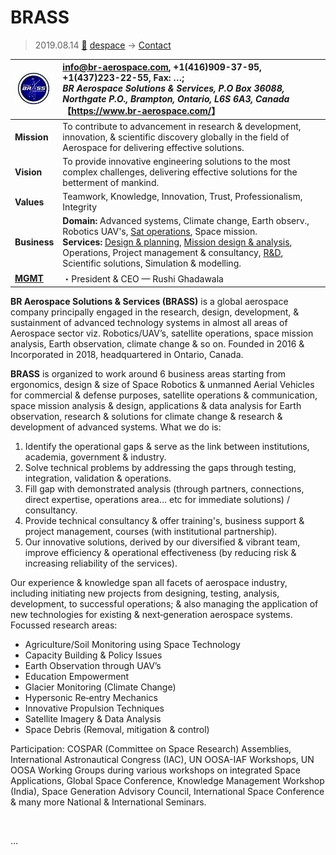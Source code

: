 # BRASS
> 2019.08.14 [🚀](../../index/index.md) [despace](../index.md) → [Contact](../contact.md)

|[![](../f/contact/b/brass_logo1_thumb.webp)](../f/contact/b/brass_logo1.png)|<info@br-aerospace.com>, +1(416)909-37-95, +1(437)223-22-55, Fax: …;<br> *BR Aerospace Solutions & Services, P.O Box 36088,  Northgate P.O., Brampton, Ontario, L6S 6A3, Canada*<br> 【<https://www.br-aerospace.com/>】|
|:--|:--|
|**Mission**|To contribute to advancement in research & development, innovation, & scientific discovery globally in the field of Aerospace for delivering effective solutions.|
|**Vision**|To provide innovative engineering solutions to the most complex challenges, delivering effective solutions for the betterment of mankind.|
|**Values**|Teamwork, Knowledge, Innovation, Trust, Professionalism, Integrity|
|**Business**|**Domain:** Advanced systems, Climate change, Earth observ., Robotics UAV's, [Sat operations](../scs.md), Space mission.<br> **Services:** [Design & planning](../sc.md), [Mission design & analysis](../scs.md), Operations, Project management & consultancy, [R&D](../rnd.md), Scientific solutions, Simulation & modelling.|
|**[MGMT](../mgmt.md)**|・President & CEO — Rushi Ghadawala|

**BR Aerospace Solutions & Services (BRASS)** is a global aerospace company principally engaged in the research, design, development, & sustainment of advanced technology systems in almost all areas of Aerospace sector viz. Robotics/UAV’s, satellite operations, space mission analysis, Earth observation, climate change & so on. Founded in 2016 & Incorporated in 2018, headquartered in Ontario, Canada.

**BRASS** is organized to work around 6 business areas starting from ergonomics, design & size of Space Robotics & unmanned Aerial Vehicles for commercial & defense purposes, satellite operations & communication, space mission analysis & design, applications & data analysis for Earth observation, research & solutions for climate change & research & development of advanced systems. What we do is:

   1. Identify the operational gaps & serve as the link between institutions, academia, government & industry.
   1. Solve technical problems by addressing the gaps through testing, integration, validation & operations.
   1. Fill gap with demonstrated analysis (through partners, connections, direct expertise, operations area… etc for immediate solutions) / consultancy.
   1. Provide technical consultancy & offer training's, business support & project management, courses (with institutional partnership).
   1. Our innovative solutions, derived by our diversified & vibrant team, improve efficiency & operational effectiveness (by reducing risk & increasing reliability of the services).

Our experience & knowledge span all facets of aerospace industry, including initiating new projects from designing, testing, analysis, development, to successful operations; & also managing the application of new technologies for existing & next‑generation aerospace systems. Focussed research areas:

   - Agriculture/Soil Monitoring using Space Technology
   - Capacity Building & Policy Issues
   - Earth Observation through UAV’s
   - Education Empowerment
   - Glacier Monitoring (Climate Change)
   - Hypersonic Re‑entry Mechanics
   - Innovative Propulsion Techniques
   - Satellite Imagery & Data Analysis
   - Space Debris (Removal, mitigation & control)

Participation: COSPAR (Committee on Space Research) Assemblies, International Astronautical Congress (IAC), UN OOSA-IAF Workshops, UN OOSA Working Groups during various workshops on integrated Space Applications, Global Space Conference, Knowledge Management Workshop (India), Space Generation Advisory Council, International Space Conference & many more National & International Seminars.

<p style="page-break-after:always"> </p>

…
